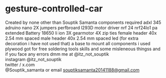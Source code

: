 # gesture-controlled-car
Created by none other than Souptik Samanta
components required 
adxl 345 
adruino nano 2X
jumpers
perfbroard
l293D motor driver 
nrf 24 
nrf24lo1 pa extended
Battery 18650 li ion 3X
gearmotor 4X
zip ties
female header 40x  2.54 mm spaced
male header 40x 2.54 mm spaced
led (for extra decoration i have not used that)
a base to mount all components i used plywood got for free
soldering tools 
skills
and some misleneous thingss
and if you face any errors dmm me at @itz_not_souptik   
instagram @itz_not_souptik  
twitter / x.com  
@Souptik_samanta
or email souptiksamanta20141188@gmail.com

